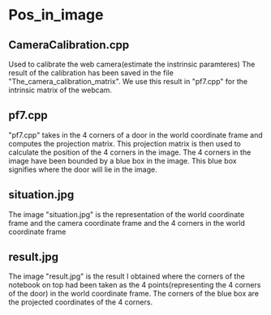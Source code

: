 # Pos_in_image
## CameraCalibration.cpp
Used to calibrate the web camera(estimate the instrinsic paramteres)
The result of the calibration has been saved in the file "The_camera_calibration_matrix".
We use this result in "pf7.cpp" for the intrinsic matrix of the webcam. 

## pf7.cpp
"pf7.cpp" takes in the 4 corners of a door in the world coordinate frame and computes the projection matrix. 
This projection matrix is then used to calculate the position of the 4 corners in the image. 
The 4 corners in the image have been bounded by a blue box in the image. This blue box signifies where the door will lie in the image.

## situation.jpg
The image "situation.jpg" is the representation of the world coordinate frame and the camera coordinate frame and the 4 corners in the world coordinate frame

## result.jpg
The image "result.jpg" is the result I obtained where the corners of the notebook on top had been taken as the 4 points(representing the 4 corners of the door) in the world coordinate frame. The corners of the blue box are the projected coordinates of the 4 corners.
